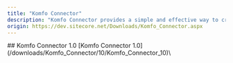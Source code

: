 ```yaml
---
title: "Komfo Connector"
description: "Komfo Connector provides a simple and effective way to create custom audiences using Sitecore xDB data that can be used for advertising on social networks. The tool also provides quick access to the Komfo platform and gives an analytics overview of the social channel, therefore allowing social media marketers to bring the power of Sitecore’s xDB segmentation, list management and campaign creation together with Komfo’s media management tools."
origin: https://dev.sitecore.net/Downloads/Komfo_Connector.aspx
---
```


<Card variant='outlineRaised' px={0} mb={8}>
<CardHeader>
## Komfo Connector 1.0
</CardHeader>
<CardBody>
[Komfo Connector 1.0](/downloads/Komfo_Connector/10/Komfo_Connector_10)\

</CardBody>          
</Card>